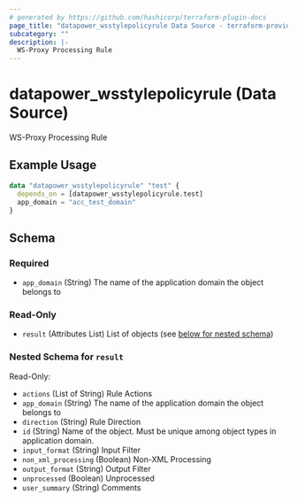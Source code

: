 ```yaml
---
# generated by https://github.com/hashicorp/terraform-plugin-docs
page_title: "datapower_wsstylepolicyrule Data Source - terraform-provider-datapower"
subcategory: ""
description: |-
  WS-Proxy Processing Rule
---
```


# datapower_wsstylepolicyrule (Data Source)

WS-Proxy Processing Rule

## Example Usage

```terraform
data "datapower_wsstylepolicyrule" "test" {
  depends_on = [datapower_wsstylepolicyrule.test]
  app_domain = "acc_test_domain"
}
```

<!-- schema generated by tfplugindocs -->
## Schema

### Required

- `app_domain` (String) The name of the application domain the object belongs to

### Read-Only

- `result` (Attributes List) List of objects (see [below for nested schema](#nestedatt--result))

<a id="nestedatt--result"></a>
### Nested Schema for `result`

Read-Only:

- `actions` (List of String) Rule Actions
- `app_domain` (String) The name of the application domain the object belongs to
- `direction` (String) Rule Direction
- `id` (String) Name of the object. Must be unique among object types in application domain.
- `input_format` (String) Input Filter
- `non_xml_processing` (Boolean) Non-XML Processing
- `output_format` (String) Output Filter
- `unprocessed` (Boolean) Unprocessed
- `user_summary` (String) Comments
